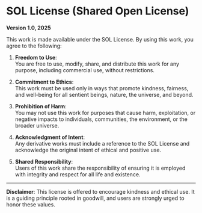 # SOL License (Shared Open License)

**Version 1.0, 2025**

This work is made available under the SOL License. By using this work, you agree to the following:

1. **Freedom to Use**:  
   You are free to use, modify, share, and distribute this work for any purpose, including commercial use, without restrictions.

2. **Commitment to Ethics**:  
   This work must be used only in ways that promote kindness, fairness, and well-being for all sentient beings, nature, the universe, and beyond.

3. **Prohibition of Harm**:  
   You may not use this work for purposes that cause harm, exploitation, or negative impacts to individuals, communities, the environment, or the broader universe.

4. **Acknowledgment of Intent**:  
   Any derivative works must include a reference to the SOL License and acknowledge the original intent of ethical and positive use.

5. **Shared Responsibility**:  
   Users of this work share the responsibility of ensuring it is employed with integrity and respect for all life and existence.

---

**Disclaimer**: This license is offered to encourage kindness and ethical use. It is a guiding principle rooted in goodwill, and users are strongly urged to honor these values.
